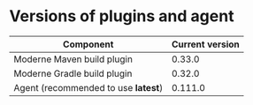 # Versions of plugins and agent

| Component                             | Current version |
| ------------------------------------- |-----------------|
| Moderne Maven build plugin            | 0.33.0          |
| Moderne Gradle build plugin           | 0.32.0          |
| Agent (recommended to use **latest**) | 0.111.0         |
